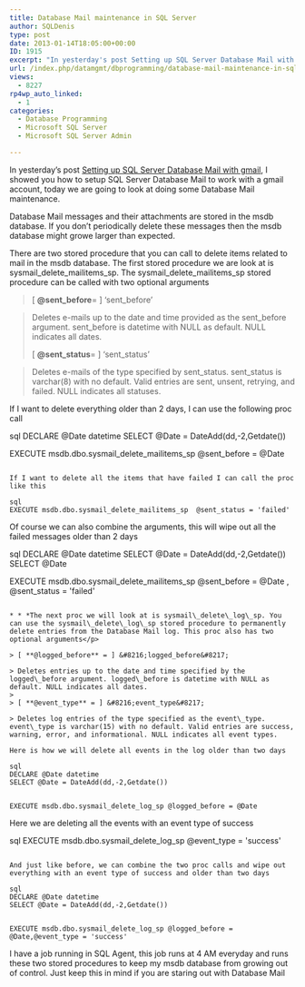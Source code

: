 ```yaml
---
title: Database Mail maintenance in SQL Server
author: SQLDenis
type: post
date: 2013-01-14T18:05:00+00:00
ID: 1915
excerpt: "In yesterday's post Setting up SQL Server Database Mail with gmail, I showed you how to setup SQL Server Database Mail to work with a gmail account, today we are going to look at doing some Database Mail maintenance."
url: /index.php/datamgmt/dbprogramming/database-mail-maintenance-in-sql/
views:
  - 8227
rp4wp_auto_linked:
  - 1
categories:
  - Database Programming
  - Microsoft SQL Server
  - Microsoft SQL Server Admin

---
```

In yesterday&#8217;s post [Setting up SQL Server Database Mail with gmail][1], I showed you how to setup SQL Server Database Mail to work with a gmail account, today we are going to look at doing some Database Mail maintenance. 

Database Mail messages and their attachments are stored in the msdb database. If you don&#8217;t periodically delete these messages then the msdb database might growe larger than expected. 

There are two stored procedure that you can call to delete items related to mail in the msdb database. The first stored procedure we are look at is sysmail\_delete\_mailitems\_sp. The sysmail\_delete\_mailitems\_sp stored procedure can be called with two optional arguments

> [ **@sent_before**= ] &#8216;sent_before&#8217;
  
> Deletes e-mails up to the date and time provided as the sent\_before argument. sent\_before is datetime with NULL as default. NULL indicates all dates.
> 
> [ **@sent_status**= ] &#8216;sent_status&#8217;
  
> Deletes e-mails of the type specified by sent\_status. sent\_status is varchar(8) with no default. Valid entries are sent, unsent, retrying, and failed. NULL indicates all statuses.

If I want to delete everything older than 2 days, I can use the following proc call

sql
DECLARE @Date datetime
SELECT @Date = DateAdd(dd,-2,Getdate())

EXECUTE msdb.dbo.sysmail_delete_mailitems_sp @sent_before = @Date 
```

If I want to delete all the items that have failed I can call the proc like this

sql
EXECUTE msdb.dbo.sysmail_delete_mailitems_sp  @sent_status = 'failed' 
```

Of course we can also combine the arguments, this will wipe out all the failed messages older than 2 days

sql
DECLARE @Date datetime
SELECT @Date = DateAdd(dd,-2,Getdate())
SELECT @Date

EXECUTE msdb.dbo.sysmail_delete_mailitems_sp @sent_before = @Date , @sent_status = 'failed' 
```

* * *The next proc we will look at is sysmail\_delete\_log\_sp. You can use the sysmail\_delete\_log\_sp stored procedure to permanently delete entries from the Database Mail log. This proc also has two optional arguments</p> 

> [ **@logged_before** = ] &#8216;logged_before&#8217;
  
> Deletes entries up to the date and time specified by the logged\_before argument. logged\_before is datetime with NULL as default. NULL indicates all dates.
> 
> [ **@event_type** = ] &#8216;event_type&#8217;
  
> Deletes log entries of the type specified as the event\_type. event\_type is varchar(15) with no default. Valid entries are success, warning, error, and informational. NULL indicates all event types.

Here is how we will delete all events in the log older than two days

sql
DECLARE @Date datetime
SELECT @Date = DateAdd(dd,-2,Getdate())


EXECUTE msdb.dbo.sysmail_delete_log_sp @logged_before = @Date 
```

Here we are deleting all the events with an event type of success

sql
EXECUTE msdb.dbo.sysmail_delete_log_sp   @event_type = 'success'
```

And just like before, we can combine the two proc calls and wipe out everything with an event type of success and older than two days

sql
DECLARE @Date datetime
SELECT @Date = DateAdd(dd,-2,Getdate())


EXECUTE msdb.dbo.sysmail_delete_log_sp @logged_before = @Date,@event_type = 'success'
```

I have a job running in SQL Agent, this job runs at 4 AM everyday and runs these two stored procedures to keep my msdb database from growing out of control. Just keep this in mind if you are staring out with Database Mail

 [1]: /index.php/DataMgmt/DBAdmin/MSSQLServerAdmin/setting-up-sql-server-database